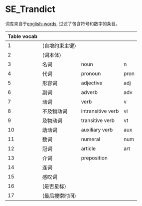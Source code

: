 # SE_Trandict

词库来自于[english-words](https://github.com/dwyl/english-words), 过滤了包含符号和数字的条目。

|Table vocab||||
|-------|------|------|------|
|1|(自增约束主键)|||
|2|(词本体)|||
|3|名词|noun|n|
|4|代词|pronoun|pron|
|5|形容词|adjective|adj|
|6|副词|adverb|adv|
|7|动词|verb|v|
|8|不及物动词|intransitive verb|vi|
|9|及物动词|transitive verb|vt|
|10|助动词|auxiliary verb|aux|
|11|数词|numeral|num|
|12|冠词|article|art|
|13|介词|preposition||
|14|连词|||
|15|感叹词|||
|16|(是否星标)|||
|17| (最后搜索时间)|||
